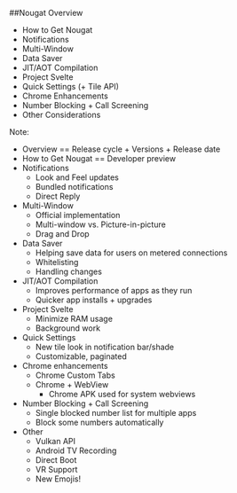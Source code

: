 ##Nougat Overview
+ How to Get Nougat
+ Notifications
+ Multi-Window
+ Data Saver
+ JIT/AOT Compilation
+ Project Svelte
+ Quick Settings (+ Tile API)
+ Chrome Enhancements
+ Number Blocking + Call Screening
+ Other Considerations

Note:
+ Overview == Release cycle + Versions + Release date
+ How to Get Nougat == Developer preview
+ Notifications
    + Look and Feel updates
    + Bundled notifications
    + Direct Reply
+ Multi-Window
    + Official implementation
    + Multi-window vs. Picture-in-picture
    + Drag and Drop
+ Data Saver
    + Helping save data for users on metered connections
    + Whitelisting
    + Handling changes
+ JIT/AOT Compilation
    + Improves performance of apps as they run
    + Quicker app installs + upgrades
+ Project Svelte
    + Minimize RAM usage
    + Background work
+ Quick Settings
    + New tile look in notification bar/shade
    + Customizable, paginated
+ Chrome enhancements
    + Chrome Custom Tabs
    + Chrome + WebView
        + Chrome APK used for system webviews
+ Number Blocking + Call Screening
    + Single blocked number list for multiple apps
    + Block some numbers automatically
+ Other
    + Vulkan API
    + Android TV Recording
    + Direct Boot
    + VR Support
    + New Emojis!